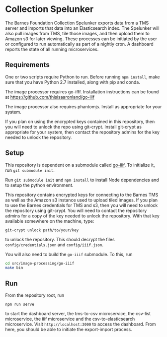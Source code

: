 # Collection Spelunker
The Barnes Foundation Collection Spelunker exports data from a TMS server and imports that data into an Elasticsearch index. The Spelunker will also pull images from TMS, tile those images, and then upload them to Amazon s3 for later viewing. These processes can be initiated by the user or configured to run automatically as part of a nightly cron. A dashboard reports the state of all running microservices.

## Requirements

One or two scripts require Python to run. Before running `npm install`, make sure
that you have Python 2.7 installed, along with pip and conda.

The image processor requires go-ifff. Installation instructions can be found at https://github.com/thisisaaronland/go-iiif

The image processor also requires phantomjs. Install as appropriate for your system.

If you plan on using the encrypted keys contained in this repository, then you will need to unlock the repo using git-crypt. Install git-crypt as appropriate for your system, then contact the repository admins for the key needed to unlock the repository.

## Setup

This repository is dependent on a submodule called [go-iiif](https://github.com/thisisaaronland/go-iiif). To initialize it, run `git submodule init`. 

Run `git submodule init` and `npm install` to install Node dependencies and to setup the python environment.

This repository contains encrypted keys for connecting to the Barnes TMS as well as the Amazon s3 instance used to upload tiled images. If you plan to use the Barnes credentials for TMS and s3, then you will need to unlock the repository using git-crypt. You will need to contact the repository admins for a copy of the key needed to unlock the repository. With that key available somewhere on the machine, type:

`git-crypt unlock path/to/your/key`

to unlock the repository. This should decrypt the files `config/credentials.json` and `config/iiif.json`.

You will also need to build the `go-iiif` submodule. To this, run
```bash
cd src/image-processing/go-iiif
make bin
```

## Run

From the repository root, run

`npm run serve`

to start the dashboard server, the tms-to-csv microservice, the csv-list microservice, the iiif microservice and the csv-to-elasticsearch microservice. Visit `http://localhost:3000` to access the dashboard. From here, you should be able to initiate the export-import process.

